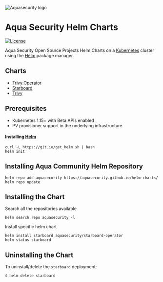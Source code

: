 ![Aquasecurity logo](https://avatars3.githubusercontent.com/u/12783832?s=200&v=4)
# Aqua Security Helm Charts

[![License][license-img]][license]

[license-img]: https://img.shields.io/badge/License-Apache%202.0-blue.svg
[license]: https://github.com/aquasecurity/helm-charts/blob/master/LICENSE

Aqua Security Open Source Projects Helm Charts on a [Kubernetes](https://kubernetes.io) cluster using the
[Helm](https://helm.sh) package manager.

## Charts

- [Trivy Operator](https://github.com/aquasecurity/trivy-operator/tree/main/deploy/helm)
- [Starboard](https://github.com/aquasecurity/starboard/tree/main/deploy/helm)
- [Trivy](https://github.com/aquasecurity/trivy/tree/main/helm/trivy)

## Prerequisites

- Kubernetes 1.15+ with Beta APIs enabled
- PV provisioner support in the underlying infrastructure

#### Installing [Helm](https://helm.sh)

```
curl -L https://git.io/get_helm.sh | bash
helm init
```

## Installing Aqua Community Helm Repository

```
helm repo add aquasecurity https://aquasecurity.github.io/helm-charts/
helm repo update
```

## Installing the Chart

Search all the repositories available
```
helm search repo aquasecurity -l
```

Install specific helm chart
```
helm install starboard aquasecurity/starboard-operator
helm status starboard
```

## Uninstalling the Chart

To uninstall/delete the `starboard` deployment:

```
$ helm delete starboard
```
